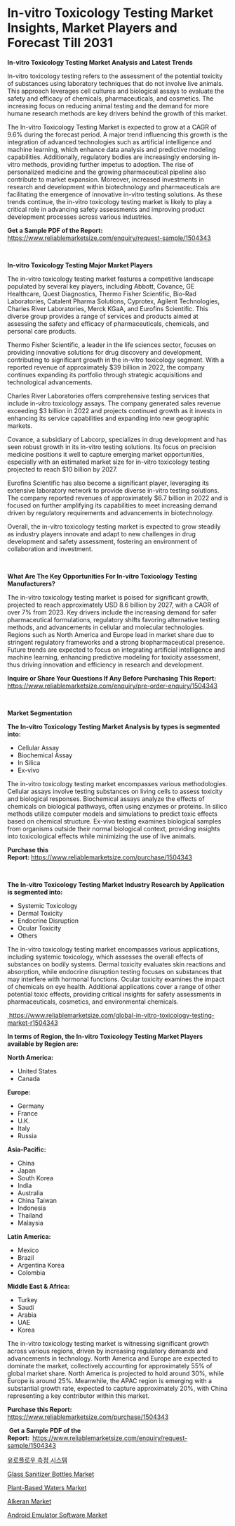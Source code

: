 <p><h1>In-vitro Toxicology Testing Market Insights, Market Players and Forecast Till 2031</h1></p><p><strong>In-vitro Toxicology Testing Market Analysis and Latest Trends</strong></p>
<p><p>In-vitro toxicology testing refers to the assessment of the potential toxicity of substances using laboratory techniques that do not involve live animals. This approach leverages cell cultures and biological assays to evaluate the safety and efficacy of chemicals, pharmaceuticals, and cosmetics. The increasing focus on reducing animal testing and the demand for more humane research methods are key drivers behind the growth of this market.</p><p>The In-vitro Toxicology Testing Market is expected to grow at a CAGR of 9.6% during the forecast period. A major trend influencing this growth is the integration of advanced technologies such as artificial intelligence and machine learning, which enhance data analysis and predictive modeling capabilities. Additionally, regulatory bodies are increasingly endorsing in-vitro methods, providing further impetus to adoption. The rise of personalized medicine and the growing pharmaceutical pipeline also contribute to market expansion. Moreover, increased investments in research and development within biotechnology and pharmaceuticals are facilitating the emergence of innovative in-vitro testing solutions. As these trends continue, the in-vitro toxicology testing market is likely to play a critical role in advancing safety assessments and improving product development processes across various industries.</p></p>
<p><strong>Get a Sample PDF of the Report:&nbsp;</strong> <a href="https://www.reliablemarketsize.com/enquiry/request-sample/1504343?utm_campaign=1103&utm_medium=2&utm_source=Github&utm_content=ia&utm_term=03102024&utm_id=in-vitro-toxicology-testing">https://www.reliablemarketsize.com/enquiry/request-sample/1504343</a></p>
<p>&nbsp;</p>
<p><strong>In-vitro Toxicology Testing Major Market Players</strong></p>
<p><p>The in-vitro toxicology testing market features a competitive landscape populated by several key players, including Abbott, Covance, GE Healthcare, Quest Diagnostics, Thermo Fisher Scientific, Bio-Rad Laboratories, Catalent Pharma Solutions, Cyprotex, Agilent Technologies, Charles River Laboratories, Merck KGaA, and Eurofins Scientific. This diverse group provides a range of services and products aimed at assessing the safety and efficacy of pharmaceuticals, chemicals, and personal care products.</p><p>Thermo Fisher Scientific, a leader in the life sciences sector, focuses on providing innovative solutions for drug discovery and development, contributing to significant growth in the in-vitro toxicology segment. With a reported revenue of approximately $39 billion in 2022, the company continues expanding its portfolio through strategic acquisitions and technological advancements.</p><p>Charles River Laboratories offers comprehensive testing services that include in-vitro toxicology assays. The company generated sales revenue exceeding $3 billion in 2022 and projects continued growth as it invests in enhancing its service capabilities and expanding into new geographic markets.</p><p>Covance, a subsidiary of Labcorp, specializes in drug development and has seen robust growth in its in-vitro testing solutions. Its focus on precision medicine positions it well to capture emerging market opportunities, especially with an estimated market size for in-vitro toxicology testing projected to reach $10 billion by 2027.</p><p>Eurofins Scientific has also become a significant player, leveraging its extensive laboratory network to provide diverse in-vitro testing solutions. The company reported revenues of approximately $6.7 billion in 2022 and is focused on further amplifying its capabilities to meet increasing demand driven by regulatory requirements and advancements in biotechnology.</p><p>Overall, the in-vitro toxicology testing market is expected to grow steadily as industry players innovate and adapt to new challenges in drug development and safety assessment, fostering an environment of collaboration and investment.</p></p>
<p>&nbsp;</p>
<p><strong>What Are The Key Opportunities For In-vitro Toxicology Testing Manufacturers?</strong></p>
<p><p>The in-vitro toxicology testing market is poised for significant growth, projected to reach approximately USD 8.6 billion by 2027, with a CAGR of over 7% from 2023. Key drivers include the increasing demand for safer pharmaceutical formulations, regulatory shifts favoring alternative testing methods, and advancements in cellular and molecular technologies. Regions such as North America and Europe lead in market share due to stringent regulatory frameworks and a strong biopharmaceutical presence. Future trends are expected to focus on integrating artificial intelligence and machine learning, enhancing predictive modeling for toxicity assessment, thus driving innovation and efficiency in research and development.</p></p>
<p><strong>Inquire or Share Your Questions If Any Before Purchasing This Report:</strong> <a href="https://www.reliablemarketsize.com/enquiry/pre-order-enquiry/1504343?utm_campaign=1103&utm_medium=2&utm_source=Github&utm_content=ia&utm_term=03102024&utm_id=in-vitro-toxicology-testing">https://www.reliablemarketsize.com/enquiry/pre-order-enquiry/1504343</a></p>
<p>&nbsp;</p>
<p><strong>Market Segmentation</strong></p>
<p><strong>The In-vitro Toxicology Testing Market Analysis by types is segmented into:</strong></p>
<p><ul><li>Cellular Assay</li><li>Biochemical Assay</li><li>In Silica</li><li>Ex-vivo</li></ul></p>
<p><p>The in-vitro toxicology testing market encompasses various methodologies. Cellular assays involve testing substances on living cells to assess toxicity and biological responses. Biochemical assays analyze the effects of chemicals on biological pathways, often using enzymes or proteins. In silico methods utilize computer models and simulations to predict toxic effects based on chemical structure. Ex-vivo testing examines biological samples from organisms outside their normal biological context, providing insights into toxicological effects while minimizing the use of live animals.</p></p>
<p><strong>Purchase this Report:&nbsp;</strong><a href="https://www.reliablemarketsize.com/purchase/1504343?utm_campaign=1103&utm_medium=2&utm_source=Github&utm_content=ia&utm_term=03102024&utm_id=in-vitro-toxicology-testing">https://www.reliablemarketsize.com/purchase/1504343</a></p>
<p>&nbsp;</p>
<p><strong>The In-vitro Toxicology Testing Market Industry Research by Application is segmented into:</strong></p>
<p><ul><li>Systemic Toxicology</li><li>Dermal Toxicity</li><li>Endocrine Disruption</li><li>Ocular Toxicity</li><li>Others</li></ul></p>
<p><p>The in-vitro toxicology testing market encompasses various applications, including systemic toxicology, which assesses the overall effects of substances on bodily systems. Dermal toxicity evaluates skin reactions and absorption, while endocrine disruption testing focuses on substances that may interfere with hormonal functions. Ocular toxicity examines the impact of chemicals on eye health. Additional applications cover a range of other potential toxic effects, providing critical insights for safety assessments in pharmaceuticals, cosmetics, and environmental chemicals.</p></p>
<p><a href="https://www.reliablemarketsize.com/global-in-vitro-toxicology-testing-market-r1504343?utm_campaign=1103&utm_medium=2&utm_source=Github&utm_content=ia&utm_term=03102024&utm_id=in-vitro-toxicology-testing">&nbsp;https://www.reliablemarketsize.com/global-in-vitro-toxicology-testing-market-r1504343</a></p>
<p><strong>In terms of Region, the In-vitro Toxicology Testing Market Players available by Region are:</strong></p>
<p>
    <p> <strong> North America: </strong>
        <ul>
            <li>United States</li>
            <li>Canada</li>
        </ul>
        </p> 
    <p> <strong> Europe: </strong>
        <ul>
            <li>Germany</li>
            <li>France</li>
            <li>U.K.</li>
            <li>Italy</li>
            <li>Russia</li>
        </ul>
        </p> 
    <p> <strong> Asia-Pacific: </strong>
        <ul>
            <li>China</li>
            <li>Japan</li>
            <li>South Korea</li>
            <li>India</li>
            <li>Australia</li>
            <li>China Taiwan</li>
            <li>Indonesia</li>
            <li>Thailand</li>
            <li>Malaysia</li>
        </ul>
        </p> 
    <p> <strong> Latin America: </strong>
        <ul>
            <li>Mexico</li>
            <li>Brazil</li>
            <li>Argentina Korea</li>
            <li>Colombia</li>
        </ul>
        </p> 
    <p> <strong> Middle East & Africa: </strong>
        <ul>
            <li>Turkey</li>
            <li>Saudi</li>
            <li>Arabia</li>
            <li>UAE</li>
            <li>Korea</li>
        </ul>
    </p>
    </p>
<p><p>The in-vitro toxicology testing market is witnessing significant growth across various regions, driven by increasing regulatory demands and advancements in technology. North America and Europe are expected to dominate the market, collectively accounting for approximately 55% of global market share. North America is projected to hold around 30%, while Europe is around 25%. Meanwhile, the APAC region is emerging with a substantial growth rate, expected to capture approximately 20%, with China representing a key contributor within this market.</p></p>
<p><strong>Purchase this Report: </strong><a href="https://www.reliablemarketsize.com/purchase/1504343?utm_campaign=1103&utm_medium=2&utm_source=Github&utm_content=ia&utm_term=03102024&utm_id=in-vitro-toxicology-testing">https://www.reliablemarketsize.com/purchase/1504343</a></p>
<p>&nbsp;<strong>Get a Sample PDF of the Report:&nbsp;&nbsp;</strong><a href="https://www.reliablemarketsize.com/enquiry/request-sample/1504343?utm_campaign=1103&utm_medium=2&utm_source=Github&utm_content=ia&utm_term=03102024&utm_id=in-vitro-toxicology-testing">https://www.reliablemarketsize.com/enquiry/request-sample/1504343</a></p>
<p><strong></strong></p>
<p><p><a href="https://github.com/sougarounis/Market-Research-Report-List-6/blob/main/545094216706.md?utm_campaign=1103&utm_medium=2&utm_source=Github&utm_content=ia&utm_term=03102024&utm_id=in-vitro-toxicology-testing">유로플로우 측정 시스템</a></p><p><a href="https://www.linkedin.com/pulse/global-glass-sanitizer-bottles-industry-analysis-share-growth-ixmue?trackingId=S7WJWyqcSo%2BMxPar3rtzwQ%3D%3D&utm_campaign=1103&utm_medium=2&utm_source=Github&utm_content=ia&utm_term=03102024&utm_id=in-vitro-toxicology-testing">Glass Sanitizer Bottles Market</a></p><p><a href="https://github.com/gdfhhhj/Market-Research-Report-List-6/blob/main/plant-based-waters-market.md?utm_campaign=1103&utm_medium=2&utm_source=Github&utm_content=ia&utm_term=03102024&utm_id=in-vitro-toxicology-testing">Plant-Based Waters Market</a></p><p><a href="https://issuu.com/reportprime-2/docs/alkeran-market-size-2030.pptx_80cf6e8fa60a11?utm_campaign=1103&utm_medium=2&utm_source=Github&utm_content=ia&utm_term=03102024&utm_id=in-vitro-toxicology-testing">Alkeran Market</a></p><p><a href="https://issuu.com/reportprime-2/docs/android-emulator-software-market-si_a2c9ef61d2fbb3?utm_campaign=1103&utm_medium=2&utm_source=Github&utm_content=ia&utm_term=03102024&utm_id=in-vitro-toxicology-testing">Android Emulator Software Market</a></p></p>